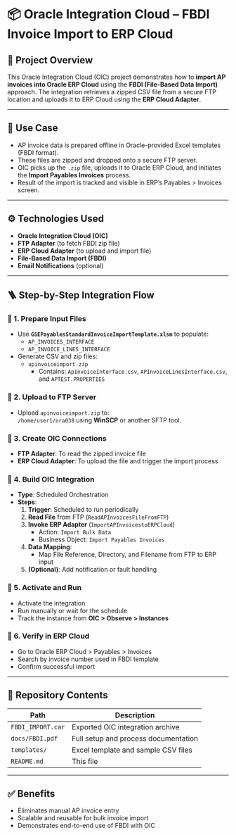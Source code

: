 # 📦 Oracle Integration Cloud – FBDI Invoice Import to ERP Cloud

## 📌 Project Overview

This Oracle Integration Cloud (OIC) project demonstrates how to **import AP invoices into Oracle ERP Cloud** using the **FBDI (File-Based Data Import)** approach. 
The integration retrieves a zipped CSV file from a secure FTP location and uploads it to ERP Cloud using the **ERP Cloud Adapter**.

---

## 🧩 Use Case

- AP invoice data is prepared offline in Oracle-provided Excel templates (FBDI format).
- These files are zipped and dropped onto a secure FTP server.
- OIC picks up the `.zip` file, uploads it to Oracle ERP Cloud, and initiates the **Import Payables Invoices** process.
- Result of the import is tracked and visible in ERP’s Payables > Invoices screen.

---

## ⚙️ Technologies Used

- **Oracle Integration Cloud (OIC)**
- **FTP Adapter** (to fetch FBDI zip file)
- **ERP Cloud Adapter** (to upload and import file)
- **File-Based Data Import (FBDI)**
- **Email Notifications** (optional)

---

## 🪜 Step-by-Step Integration Flow

### 🔹 1. Prepare Input Files

- Use **`GSEPayablesStandardInvoiceImportTemplate.xlsm`** to populate:
  - `AP_INVOICES_INTERFACE`
  - `AP_INVOICE_LINES_INTERFACE`
- Generate CSV and zip files:
  - `apinvoiceimport.zip`
    - Contains: `ApInvoiceInterface.csv`, `APInvoiceLinesInterface.csv`, and `APTEST.PROPERTIES`

### 🔹 2. Upload to FTP Server

- Upload `apinvoiceimport.zip` to:  
  `/home/user1/ora038` using **WinSCP** or another SFTP tool.

### 🔹 3. Create OIC Connections

- **FTP Adapter**: To read the zipped invoice file
- **ERP Cloud Adapter**: To upload the file and trigger the import process

### 🔹 4. Build OIC Integration

- **Type**: Scheduled Orchestration
- **Steps**:
  1. **Trigger**: Scheduled to run periodically
  2. **Read File** from FTP (`ReadAPInvoicesFileFromFTP`)
  3. **Invoke ERP Adapter** (`ImportAPInvoicestoERPCloud`)
     - Action: `Import Bulk Data`
     - Business Object: `Import Payables Invoices`
  4. **Data Mapping**:
     - Map File Reference, Directory, and Filename from FTP to ERP input
  5. **(Optional)**: Add notification or fault handling

### 🔹 5. Activate and Run

- Activate the integration
- Run manually or wait for the schedule
- Track the instance from **OIC > Observe > Instances**

### 🔹 6. Verify in ERP Cloud

- Go to Oracle ERP Cloud > Payables > Invoices
- Search by invoice number used in FBDI template
- Confirm successful import

---

## 📂 Repository Contents

| Path                     | Description                                    |
|--------------------------|------------------------------------------------|
| `FBDI_IMPORT.car`        | Exported OIC integration archive               |
| `docs/FBDI.pdf`          | Full setup and process documentation           |
| `templates/`             | Excel template and sample CSV files            |
| `README.md`              | This file                                      |

---

## ✅ Benefits

- Eliminates manual AP invoice entry
- Scalable and reusable for bulk invoice import
- Demonstrates end-to-end use of FBDI with OIC

